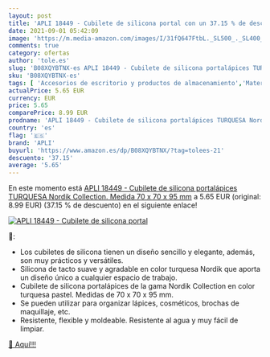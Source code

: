 ```yaml
---
layout: post
title: 'APLI 18449 - Cubilete de silicona portal con un 37.15 % de descuento'
date: 2021-09-01 05:42:09
image: 'https://m.media-amazon.com/images/I/31fQ647FtbL._SL500_._SL400_.jpg'
comments: true
category: ofertas
author: 'tole.es'
slug: 'B08XQYBTNX-es APLI 18449 - Cubilete de silicona portalápices TURQUESA...'
sku: 'B08XQYBTNX-es'
tags: [ 'Accesorios de escritorio y productos de almacenamiento','Material de oficina','Materiales, organizadores y dispensadores de escritorio','Oficina y papelería','Portalápices','apli', ]
actualPrice: 5.65 EUR
currency: EUR
price: 5.65
comparePrice: 8.99 EUR
prodname: 'APLI 18449 - Cubilete de silicona portalápices TURQUESA Nordik Collection. Medida 70 x 70 x 95 mm'
country: 'es'
flag: '🇪🇸'
brand: 'APLI'
buyurl: 'https://www.amazon.es/dp/B08XQYBTNX/?tag=tolees-21'
descuento: '37.15'
average: '5.65'
---
```


En este momento está [APLI 18449 - Cubilete de silicona portalápices TURQUESA Nordik Collection. Medida 70 x 70 x 95 mm](https://www.amazon.es/dp/B08XQYBTNX/?tag=tolees-21) a 5.65 EUR (original: 8.99 EUR) (37.15 %  de descuento) en el siguiente enlace!

[![APLI 18449 - Cubilete de silicona portal](https://m.media-amazon.com/images/I/31fQ647FtbL._SL500_._SL400_.jpg)](https://www.amazon.es/dp/B08XQYBTNX/?tag=tolees-21)

🔎:

- Los cubiletes de silicona tienen un diseño sencillo y elegante, además, son muy prácticos y versátiles.
- Silicona de tacto suave y agradable en color turquesa Nordik que aporta un diseño único a cualquier espacio de trabajo.
- Cubilete de silicona portalápices de la gama Nordik Collection en color turquesa pastel. Medidas de 70 x 70 x 95 mm.
- Se pueden utilizar para organizar lápices, cosméticos, brochas de maquillaje, etc.
- Resistente, flexible y moldeable. Resistente al agua y muy fácil de limpiar.

[🛒 Aquí!!!](https://www.amazon.es/dp/B08XQYBTNX/?tag=tolees-21)

